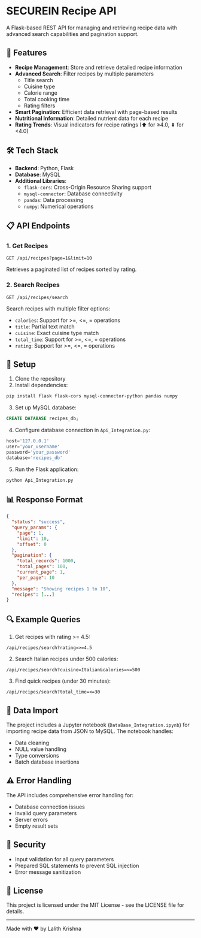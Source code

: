 # SECUREIN Recipe API

A Flask-based REST API for managing and retrieving recipe data with advanced search capabilities and pagination support.

## 🚀 Features

- **Recipe Management**: Store and retrieve detailed recipe information
- **Advanced Search**: Filter recipes by multiple parameters
  - Title search
  - Cuisine type
  - Calorie range
  - Total cooking time
  - Rating filters
- **Smart Pagination**: Efficient data retrieval with page-based results
- **Nutritional Information**: Detailed nutrient data for each recipe
- **Rating Trends**: Visual indicators for recipe ratings (⬆ for ≥4.0, ⬇ for <4.0)

## 🛠 Tech Stack

- **Backend**: Python, Flask
- **Database**: MySQL
- **Additional Libraries**: 
  - `flask-cors`: Cross-Origin Resource Sharing support
  - `mysql-connector`: Database connectivity
  - `pandas`: Data processing
  - `numpy`: Numerical operations

## 📋 API Endpoints

### 1. Get Recipes
```http
GET /api/recipes?page=1&limit=10
```
Retrieves a paginated list of recipes sorted by rating.

### 2. Search Recipes
```http
GET /api/recipes/search
```
Search recipes with multiple filter options:
- `calories`: Support for >=, <=, = operations
- `title`: Partial text match
- `cuisine`: Exact cuisine type match
- `total_time`: Support for >=, <=, = operations
- `rating`: Support for >=, <=, = operations

## 🔧 Setup

1. Clone the repository
2. Install dependencies:
```bash
pip install flask flask-cors mysql-connector-python pandas numpy
```

3. Set up MySQL database:
```sql
CREATE DATABASE recipes_db;
```

4. Configure database connection in `Api_Integration.py`:
```python
host='127.0.0.1'
user='your_username'
password='your_password'
database='recipes_db'
```

5. Run the Flask application:
```bash
python Api_Integration.py
```

## 📊 Response Format

```json
{
  "status": "success",
  "query_params": {
    "page": 1,
    "limit": 10,
    "offset": 0
  },
  "pagination": {
    "total_records": 1000,
    "total_pages": 100,
    "current_page": 1,
    "per_page": 10
  },
  "message": "Showing recipes 1 to 10",
  "recipes": [...]
}
```

## 🔍 Example Queries

1. Get recipes with rating >= 4.5:
```
/api/recipes/search?rating=>=4.5
```

2. Search Italian recipes under 500 calories:
```
/api/recipes/search?cuisine=Italian&calories=<=500
```

3. Find quick recipes (under 30 minutes):
```
/api/recipes/search?total_time=<=30
```

## 📝 Data Import

The project includes a Jupyter notebook (`DataBase_Integration.ipynb`) for importing recipe data from JSON to MySQL. The notebook handles:
- Data cleaning
- NULL value handling
- Type conversions
- Batch database insertions

## ⚠️ Error Handling

The API includes comprehensive error handling for:
- Database connection issues
- Invalid query parameters
- Server errors
- Empty result sets

## 🔐 Security

- Input validation for all query parameters
- Prepared SQL statements to prevent SQL injection
- Error message sanitization

## 📄 License

This project is licensed under the MIT License - see the LICENSE file for details.

---

Made with ❤️ by Lalith Krishna
